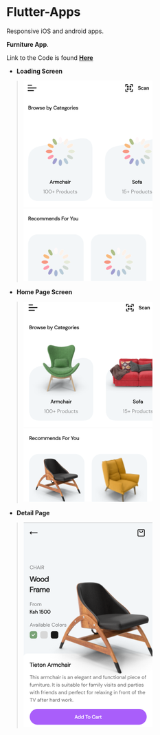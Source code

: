 # Flutter-Apps
Responsive iOS and android apps.

**Furniture App**. 

Link to the Code is found **[Here](https://github.com/MartinMwiti/Flutter-Apps/tree/master/ecommerce/furnitureApp)**

* **Loading Screen**
> ![](https://github.com/MartinMwiti/Flutter-Apps/blob/master/ecommerce/Assets/furnitureApp_1/loading.png)

* **Home Page Screen**

> ![](https://github.com/MartinMwiti/Flutter-Apps/blob/master/ecommerce/Assets/furnitureApp_1/homePage.png)


<!--![](https://github.com/MartinMwiti/Flutter-Apps/blob/master/ecommerce/Assets/furnitureApp_1/homePage2.png)-->

* **Detail Page**
> ![](https://github.com/MartinMwiti/Flutter-Apps/blob/master/ecommerce/Assets/furnitureApp_1/detailPage.png)
